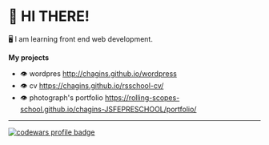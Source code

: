 # :wave: HI THERE!

:desktop_computer: I am learning front end web development.

**My projects**

- :eye: wordpres http://chagins.github.io/wordpress
- :eye: cv https://chagins.github.io/rsschool-cv/
- :eye: photograph's portfolio https://rolling-scopes-school.github.io/chagins-JSFEPRESCHOOL/portfolio/

---
<a href="https://www.codewars.com/users/chagins">
  <img src="https://www.codewars.com/users/chagins/badges/large" alt="codewars profile badge">
</a>  
